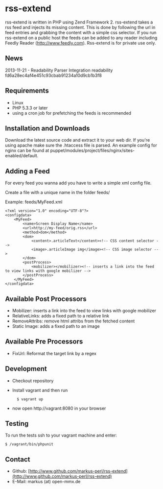 rss-extend
==========

rss-extend is written in PHP using Zend Framework 2. rss-extend takes a rss feed and injects its missing content.
This is done by following the url in feed entries and grabbing the content with a simple css selector.
If you run rss-extend on a public host the feeds can be added to any reader including Feedly Reader (http://www.feedly.com).
Rss-extend is for private use only.


News
------------

2013-11-21 - Readability Parser Integration
    <method>readability</method>
    <readability>
        <token>fd6a28ec4af4e451c93cbab91234a10d9cb1b3f8</token>
    </readability>


Requirements
------------

* Linux
* PHP 5.3.3 or later
* using a cron job for prefetching the feeds is recommended


Installation and Downloads
--------------------------

Download the latest source code and extract it to your web dir. If you're using apache make sure the .htaccess file is parsed.
An example config for nginx can be found at puppet/modules/project/files/nginx/sites-enabled/default.

Adding a Feed
-------------

For every feed you wanna add you have to write a simple xml config file.

Create a file with a unique name in the folder feeds/

Example: feeds/MyFeed.xml

    <?xml version="1.0" encoding="UTF-8"?>
    <configdata>
        <MyFeed>
            <name>Screen Display Name</name>
            <url>http://my-feed/orig.rss</url>
            <method>dom</method>
            <dom>
                <content>.articleText</content><!-- CSS content selector -->
                <image>.articleImage img</image><!-- CSS image selector -->
            </dom>
            <postProcess>
                <mobilizer></mobilizer><!-- inserts a link into the feed to view links with google mobilizer -->
            </postProcess>
        </MyFeed>
    </configdata>

Available Post Processors
-------------------------

- Mobilizer: inserts a link into the feed to view links with google mobilizer
- RelativeLinks: adds a fixed path to a relative link
- RemoveAttribs: remove html attribs from the fetched content
- Static Image: adds a fixed path to an image

Available Pre Processors
-------------------------

- FixUrl: Reformat the target link by a regex

Development
----------

+ Checkout repository
+ Install vagrant and then run

        $ vagrant up

+ now open http://vagrant:8080 in your browser


Testing
-------

To run the tests ssh to your vagrant machine and enter:

    $ /vagrant/bin/phpunit


Contact
-------
* Github: [http://www.github.com/markus-perl/rss-extend](http://www.github.com/markus-perl/rss-extend)
* E-Mail: markus (at) open-mmx.de